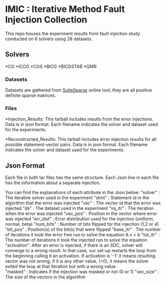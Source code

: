 # IMIC : Iterative Method Fault Injection Collection

This repo houses the experiment results from fault injection study conducted on 6 solvers using 28 datasets. 

## Solvers
*CG
*ICCG
*CGS
*BICG
*BICGSTAB
*QMR


### Datasets

Datasets are gathered from [SuiteSparse](https://sparse.tamu.edu/about) online tool, they are all positive definite sparse matrices.


### Files

*Injection_Results: This tarball includes results from the error injections. 
  Data is in json format. Each filename indicates the solver and dataset used for the experiments. 

*Reconstructed_Results: This tarball includes error injection results for all possible statement-vector pairs. 
  Data is in json format. Each filename indicates the solver     and dataset used for the experiments. 



## Json Format

Each file in both tar files has the same structure. Each Json line in each file has the information about a separate injection. 

You can find the explanations of each attribute in the Json below:
      "solver"    : The iterative solver used in the experiment
      "stmt"      : Statement id in the algorithm that the error was injected
      "vec"       : The vector id that the error was injected 
      "ds"        : The dataset used in the experiment
      "inj_itr"   : The iteration when the error was injected
      "vec_pos"   : Position in the vector where error was injected
      "err_dist"  : Error distribution used for the injection (uniform, normal, beta)
      "num_bits"  : Number of bits flipped for the injection (1,2 or 4)
      "bit_pos"   : Position(s) of the bit(s) that were flipped
      "base_itr"  : The number of iterations it took the error free run to solve the equation A.x = b
      "tot_itr"   : The number of iterations it took the injected run to solve the equation
      "activation": After an error is injected, if there is an SDC, solver will converge to a wrong result. In that case, our set-up restarts the loop from the beginning calling it an activation. 
      		    If activation is '-1' it means resulting vector was not wrong, if it is any other value, (>0), it means the solver exited the loop at that iteration but with a wrong value.   
      "masked"    : Indicates if the injection was masked or not (0 or 1)
      "vec_size"  : The size of the vectors in the algorithm



